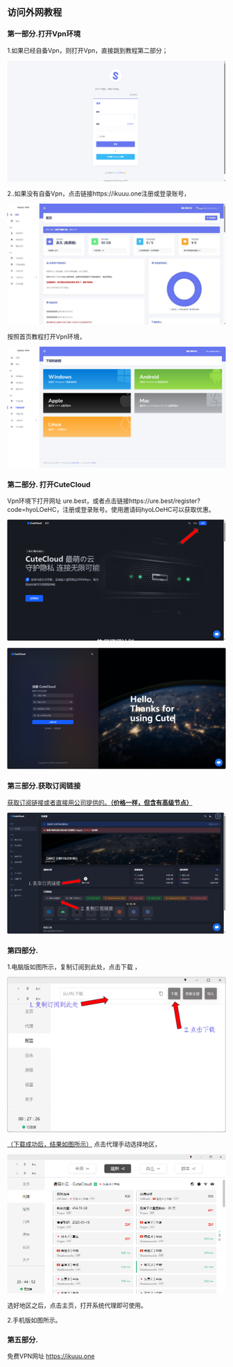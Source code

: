 ## 访问外网教程

### 第一部分.打开Vpn环境

1.如果已经自备Vpn，则打开Vpn，直接跳到教程第二部分；

![图片2.1.png](../src/image/t_image11.png)

2..如果没有自备Vpn，点击链接https://ikuuu.one注册或登录账号，

![图片2.2.png](../src/image/t_image12.png)

按照首页教程打开Vpn环境，

![图片2.3.png](../src/image/t_image13.png)

### 第二部分. 打开CuteCloud

Vpn环境下打开网址 ure.best，或者点击链接https://ure.best/register?code=hyoLOeHC，注册或登录账号。使用邀请码hyoLOeHC可以获取优惠。

![图片2.4.png](../src/image/t_image14.png)

![图片2.5.png](../src/image/t_image15.png)

### 第三部分.获取订阅链接

<u>获取订阅链接或者直接用公司提供的。**（价格一样，但含有高级节点）**</u>

![图片2.6.png](../src/image/t_image16.png)



### 第四部分.

1.电脑版如图所示，复制订阅到此处，点击下载 ，

![图片2.7.png](../src/image/t_image17.png)

<u>（下载成功后，结果如图所示）</u>
点击代理手动选择地区，

![图片2.8.png](../src/image/t_image18.png)

选好地区之后，点击主页，打开系统代理即可使用。

2.手机版如图所示。

### 第五部分.
免费VPN网址
https://ikuuu.one